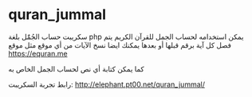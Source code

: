 # quran_jummal
سكريبت حساب الجُمٌَل بلغة php
يمكن استخدامه لحساب الجمل للقرآن الكريم
يتم فصل كل آية برقم قبلها أو بعدها
يمكنك ايضا نسخ الآيات من أي موقع مثل موقع https://equran.me

كما يمكن كتابة أي نص لحساب الجمل الخاص به

رابط تجربة السكريبت:
http://elephant.pt00.net/quran_jummal/
